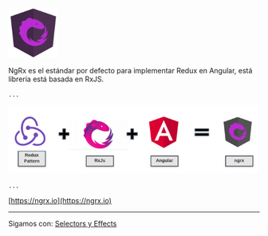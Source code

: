 <p float="left">
    <img src="../ngrx-logo.svg" alt="Workshop Redux en Angular con NgRx" width="100" />
</p>

NgRx es el estándar por defecto para implementar Redux en Angular, está librería está basada en RxJS.

    ...

<p float="left">
    <img src="ngrx-tech.png" alt="Workshop Redux en Angular con NgRx" width="550" />
</p>

    ...

[https://ngrx.io](https://ngrx.io)

---

Sigamos con: [Selectors y Effects](../4-ngrx/4-2-selector-effects.md)
